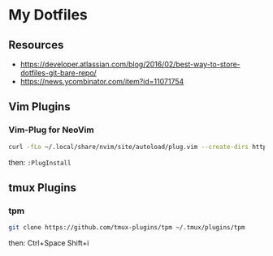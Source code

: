 # My Dotfiles

## Resources

* https://developer.atlassian.com/blog/2016/02/best-way-to-store-dotfiles-git-bare-repo/
* https://news.ycombinator.com/item?id=11071754

## Vim Plugins

### Vim-Plug for NeoVim

```sh
curl -fLo ~/.local/share/nvim/site/autoload/plug.vim --create-dirs https://raw.githubusercontent.com/junegunn/vim-plug/master/plug.vim
```

then: `:PlugInstall`

## tmux Plugins

### tpm

```sh
git clone https://github.com/tmux-plugins/tpm ~/.tmux/plugins/tpm
```

then: Ctrl+Space Shift+i
